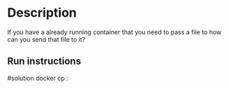 # Description

If you have a already running container that you need to pass a file to how can you send that file to it?

## Run instructions

#solution
docker cp <path on host machine> <containerid>:<path in container>
